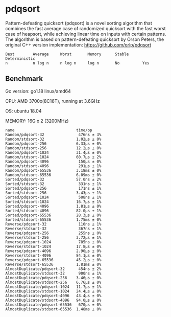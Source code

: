 # pdqsort

Pattern-defeating quicksort (pdqsort) is a novel sorting algorithm that combines the fast average case of randomized quicksort with the fast worst case of heapsort, while achieving linear time on inputs with certain patterns. The algorithm is based on pattern-defeating quicksort by Orson Peters, the original C++ version  implementation: https://github.com/orlp/pdqsort

```
Best        Average     Worst       Memory      Stable      Deterministic
n           n log n     n log n     log n       No          Yes
```



## Benchmark

Go version: go1.18 linux/amd64

CPU: AMD 3700x(8C16T), running at 3.6GHz

OS: ubuntu 18.04

MEMORY: 16G x 2 (3200MHz)

```text
name                           time/op
Random/pdqsort-32               476ns ± 3%
Random/stdsort-32              1.02µs ± 0%
Random/pdqsort-256             6.33µs ± 0%
Random/stdsort-256             12.2µs ± 0%
Random/pdqsort-1024            31.4µs ± 0%
Random/stdsort-1024            60.7µs ± 2%
Random/pdqsort-4096             150µs ± 0%
Random/stdsort-4096             291µs ± 1%
Random/pdqsort-65536           3.18ms ± 0%
Random/stdsort-65536           6.09ms ± 0%
Sorted/pdqsort-32              57.0ns ± 2%
Sorted/stdsort-32               331ns ± 1%
Sorted/pdqsort-256              171ns ± 1%
Sorted/stdsort-256             3.43µs ± 1%
Sorted/pdqsort-1024             508ns ± 1%
Sorted/stdsort-1024            16.7µs ± 1%
Sorted/pdqsort-4096            1.81µs ± 0%
Sorted/stdsort-4096            82.0µs ± 1%
Sorted/pdqsort-65536           28.3µs ± 0%
Sorted/stdsort-65536           1.75ms ± 0%
Reverse/pdqsort-32              110ns ± 1%
Reverse/stdsort-32              367ns ± 1%
Reverse/pdqsort-256             255ns ± 0%
Reverse/stdsort-256            3.72µs ± 1%
Reverse/pdqsort-1024            785ns ± 0%
Reverse/stdsort-1024           17.8µs ± 0%
Reverse/pdqsort-4096           2.90µs ± 0%
Reverse/stdsort-4096           84.1µs ± 0%
Reverse/pdqsort-65536          45.2µs ± 0%
Reverse/stdsort-65536          1.81ms ± 0%
AlmostDuplicate/pdqsort-32      454ns ± 2%
AlmostDuplicate/stdsort-32      900ns ± 1%
AlmostDuplicate/pdqsort-256    3.46µs ± 0%
AlmostDuplicate/stdsort-256    6.76µs ± 0%
AlmostDuplicate/pdqsort-1024   11.7µs ± 1%
AlmostDuplicate/stdsort-1024   24.4µs ± 0%
AlmostDuplicate/pdqsort-4096   43.4µs ± 0%
AlmostDuplicate/stdsort-4096   94.0µs ± 0%
AlmostDuplicate/pdqsort-65536   670µs ± 0%
AlmostDuplicate/stdsort-65536  1.48ms ± 0%
```


